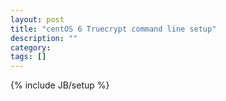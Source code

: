 ```yaml
---
layout: post
title: "centOS 6 Truecrypt command line setup"
description: ""
category: 
tags: []
---
```

{% include JB/setup %}
